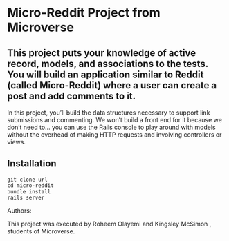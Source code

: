 # Micro-Reddit Project from Microverse

## This project puts your knowledge of active record, models, and associations to the tests. You will build an application similar to Reddit (called Micro-Reddit) where a user can create a post and add comments to it.

In this project, you’ll build the data structures necessary to support link submissions and commenting. We won’t build a front end for it because we don’t need to… you can use the Rails console to play around with models without the overhead of making HTTP requests and involving controllers or views.

## Installation

    git clone url
    cd micro-reddit
    bundle install
    rails server

Authors:

This project was executed by Roheem Olayemi and Kingsley McSimon , students of Microverse.

